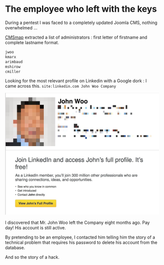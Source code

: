 # The employee who left with the keys

During a pentest I was faced to a completely updated Joomla CMS, nothing overwhelmed ...

[CMSmap](https://github.com/Dionach/CMSmap.git) extracted a list of administrators : first letter of firstname and complete lastname format.
```
jwoo
kmarx
arimbaud
mshirow
cmiller
```

Looking for the most relevant profile on Linkedin with a Google dork : I came across this.
`site:linkedin.com John Woo Company`

![jwoo](./img/jwoo.jpg)

I discovered that Mr. John Woo left the Company eight months ago. Pay day! His account is still active.

By pretending to be an employee, I contacted him telling him the story of a technical problem that requires his password to delete his account from the database.

And so the story of a hack.
